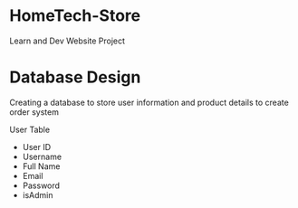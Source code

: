 # HomeTech-Store
 Learn and Dev Website Project

# Database Design
Creating a database to store user information and product details to create order system

User Table
- User ID
- Username
- Full Name
- Email
- Password
- isAdmin